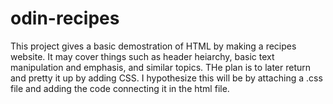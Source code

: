 # odin-recipes

This project gives a basic demostration of HTML by making a recipes website. It may cover things such as header heiarchy, basic text manipulation and emphasis, and similar topics. THe plan is to later return and pretty it up by adding CSS. I hypothesize this will be by attaching a .css file and adding the code connecting it in the html file.